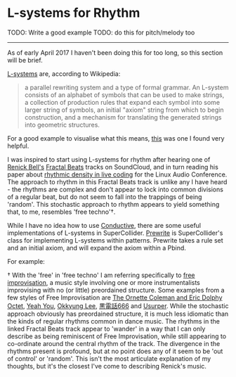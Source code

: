 # L-systems for Rhythm

TODO: Write a good example
TODO: do this for pitch/melody too

---------

As of early April 2017 I haven't been doing this for too long, so this section will be brief.

[L-systems](https://en.wikipedia.org/wiki/L-system) are, according to Wikipedia:

> a parallel rewriting system and a type of formal grammar. An L-system consists of an alphabet of symbols that can be used to make strings, a collection of production rules that expand each symbol into some larger string of symbols, an initial "axiom" string from which to begin construction, and a mechanism for translating the generated strings into geometric structures.

For a good example to visualise what this means, [this](https://en.wikipedia.org/wiki/L-system#Example_1:_Algae) was one I found very helpful.

I was inspired to start using L-systems for rhythm after hearing one of [Renick Bell's](http://www.renickbell.net) [Fractal Beats](https://soundcloud.com/renick/fractal-beats-151212-edit) tracks on SoundCloud, and in turn reading his paper about [rhythmic density in live coding](http://lac.linuxaudio.org/2014/papers/38.pdf) for the Linux Audio Conference. The approach to rhythm in this Fractal Beats track is unlike any I have heard - the rhythms are complex and don't appear to lock into common divisions of a regular beat, but do not seem to fall into the trappings of being 'random'. This stochastic approach to rhythm appears to yield something that, to me, resembles 'free techno'†. 

While I have no idea how to use [Conductive](https://hackage.haskell.org/package/conductive-base), there are some useful implementations of L-systems in SuperCollider. [Prewrite](http://doc.sccode.org/Classes/Prewrite.html) is SuperCollider's class for implementing L-systems within patterns. Prewrite takes a rule set and an initial axiom, and will expand the axiom within a Pbind.

For example:


† With the 'free' in 'free techno' I am referring specifically to [free improvisation](https://en.wikipedia.org/wiki/Free_improvisation), a music style involving one or more instrumentalists improvising with no (or little) preordained structure. Some examples from a few styles of Free Improvisation are [The Ornette Coleman and Eric Dolphy Octet](https://www.youtube.com/watch?v=xbZIiom9rDA), [Yeah You](https://vimeo.com/82761150), [Okkyung Lee](https://www.youtube.com/watch?v=RH_rbZW9HMo), [黒電話666](https://www.youtube.com/watch?v=pH2TQjeZQx4) and [Usurper](https://www.youtube.com/watch?v=g_BHjCJNahY). While the stochastic approach obviously has preordained structure, it is much less idiomatic than the kinds of regular rhythms common in dance music. The rhythms in the linked Fractal Beats track appear to 'wander' in a way that I can only describe as being reminiscent of Free Improvisation, while still appearing to co-ordinate around the central rhythm of the track. The divergence in the rhythms present is profound, but at no point does any of it seem to be 'out of control' or 'random'. This isn't the most articulate explanation of my thoughts, but it's the closest I've come to describing Renick's music.
